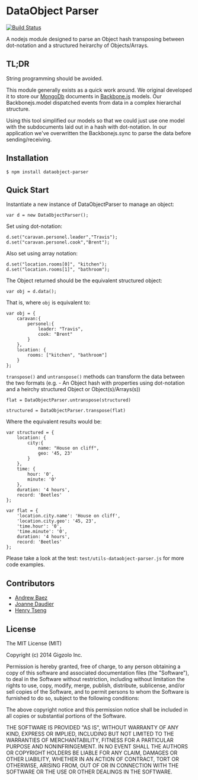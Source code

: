 DataObject Parser
=================

[![Build Status](https://travis-ci.org/Gigzolo/dataobject-parser.png?branch=master)](https://travis-ci.org/Gigzolo/dataobject-parser)

A nodejs module designed to parse an Object hash transposing between dot-notation and a structured heirarchy of Objects/Arrays.  


## TL;DR

String programming should be avoided.  

This module generally exists as a quick work around.  We original developed it to store our [MongoDb](http://www.mongodb.org/) documents in [Backbone.js](http://backbonejs.org/) models.  Our Backbonejs.model dispatched events from data in a complex hierarchal structure.  

Using this tool simplified our models so that we could just use one model with the subdocuments laid out in a hash with dot-notation.  In our application we've overwritten the Backbonejs.sync to parse the data before sending/receiving.  


## Installation

	$ npm install dataobject-parser

## Quick Start

Instantiate a new instance of DataObjectParser to manage an object:

	var d = new DataObjectParser();


Set using dot-notation:

	d.set("caravan.personel.leader","Travis");
	d.set("caravan.personel.cook","Brent");

Also set using array notation:

	d.set("location.rooms[0]", "kitchen");
	d.set("location.rooms[1]", "bathroom");

The Object returned should be the equivalent structured object:

	var obj = d.data();

That is, where ```obj``` is equivalent to:

	var obj = {
		caravan:{
			personel:{
				leader: "Travis",
				cook: "Brent"
			}
		},
		location: {
			rooms: ["kitchen", "bathroom"]
		}
	};

```transpose()``` and ```untranspose()``` methods can transform the data between the two formats (e.g. - An Object hash with properties using dot-notation and a heirchy structured Object or Object(s)/Arrays(s))

	flat = DataObjectParser.untranspose(structured)

	structured = DataObjectParser.transpose(flat)

Where the equivalent results would be:

	var structured = {
		location: {
			city:{
				name: "House on cliff",
				geo: '45, 23'
			}
		},
		time: {
			hour: '0',
			minute: '0'
		},
		duration: '4 hours',
		record: 'Beetles'
	};

	var flat = {
		'location.city.name': 'House on cliff',
		'location.city.geo': '45, 23',
		'time.hour': '0',
		'time.minute': '0',
		duration: '4 hours',
		record: 'Beetles'
	};

Please take a look at the test: ```test/utils-dataobject-parser.js``` for more code examples.  

## Contributors

* [Andrew Baez](https://github.com/fitz66)
* [Joanne Daudier](https://github.com/jdaudier)
* [Henry Tseng](https://github.com/henrytseng)


## License

The MIT License (MIT)

Copyright (c) 2014 Gigzolo Inc.

Permission is hereby granted, free of charge, to any person obtaining a copy of this software and associated documentation files (the "Software"), to deal in the Software without restriction, including without limitation the rights to use, copy, modify, merge, publish, distribute, sublicense, and/or sell copies of the Software, and to permit persons to whom the Software is furnished to do so, subject to the following conditions:

The above copyright notice and this permission notice shall be included in all copies or substantial portions of the Software.

THE SOFTWARE IS PROVIDED "AS IS", WITHOUT WARRANTY OF ANY KIND, EXPRESS OR IMPLIED, INCLUDING BUT NOT LIMITED TO THE WARRANTIES OF MERCHANTABILITY, FITNESS FOR A PARTICULAR PURPOSE AND NONINFRINGEMENT. IN NO EVENT SHALL THE AUTHORS OR COPYRIGHT HOLDERS BE LIABLE FOR ANY CLAIM, DAMAGES OR OTHER LIABILITY, WHETHER IN AN ACTION OF CONTRACT, TORT OR OTHERWISE, ARISING FROM, OUT OF OR IN CONNECTION WITH THE SOFTWARE OR THE USE OR OTHER DEALINGS IN THE SOFTWARE.
